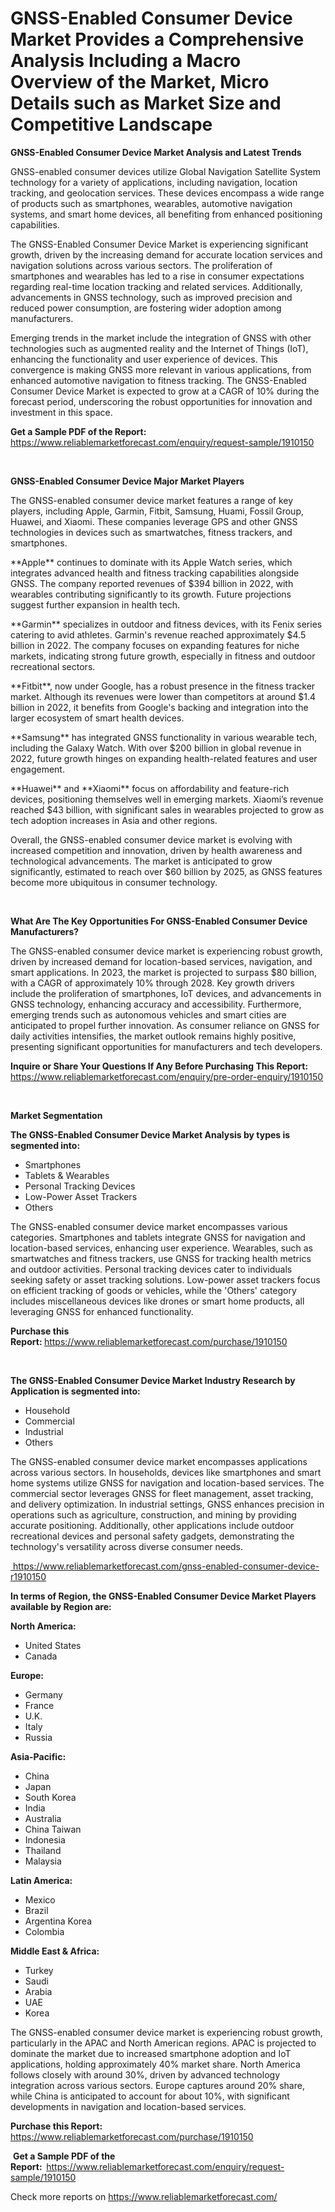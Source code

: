 <p><h1>GNSS-Enabled Consumer Device Market Provides a Comprehensive Analysis Including a Macro Overview of the Market, Micro Details such as Market Size and Competitive Landscape</h1></p><p><strong>GNSS-Enabled Consumer Device Market Analysis and Latest Trends</strong></p>
<p><p>GNSS-enabled consumer devices utilize Global Navigation Satellite System technology for a variety of applications, including navigation, location tracking, and geolocation services. These devices encompass a wide range of products such as smartphones, wearables, automotive navigation systems, and smart home devices, all benefiting from enhanced positioning capabilities. </p><p>The GNSS-Enabled Consumer Device Market is experiencing significant growth, driven by the increasing demand for accurate location services and navigation solutions across various sectors. The proliferation of smartphones and wearables has led to a rise in consumer expectations regarding real-time location tracking and related services. Additionally, advancements in GNSS technology, such as improved precision and reduced power consumption, are fostering wider adoption among manufacturers.</p><p>Emerging trends in the market include the integration of GNSS with other technologies such as augmented reality and the Internet of Things (IoT), enhancing the functionality and user experience of devices. This convergence is making GNSS more relevant in various applications, from enhanced automotive navigation to fitness tracking. The GNSS-Enabled Consumer Device Market is expected to grow at a CAGR of 10% during the forecast period, underscoring the robust opportunities for innovation and investment in this space.</p></p>
<p><strong>Get a Sample PDF of the Report:&nbsp;</strong> <a href="https://www.reliablemarketforecast.com/enquiry/request-sample/1910150?utm_campaign=2202&utm_medium=2&utm_source=Github&utm_content=ia&utm_term=28022025&utm_id=gnss-enabled-consumer-device">https://www.reliablemarketforecast.com/enquiry/request-sample/1910150</a></p>
<p>&nbsp;</p>
<p><strong>GNSS-Enabled Consumer Device Major Market Players</strong></p>
<p><p>The GNSS-enabled consumer device market features a range of key players, including Apple, Garmin, Fitbit, Samsung, Huami, Fossil Group, Huawei, and Xiaomi. These companies leverage GPS and other GNSS technologies in devices such as smartwatches, fitness trackers, and smartphones.</p><p>**Apple** continues to dominate with its Apple Watch series, which integrates advanced health and fitness tracking capabilities alongside GNSS. The company reported revenues of $394 billion in 2022, with wearables contributing significantly to its growth. Future projections suggest further expansion in health tech.</p><p>**Garmin** specializes in outdoor and fitness devices, with its Fenix series catering to avid athletes. Garmin's revenue reached approximately $4.5 billion in 2022. The company focuses on expanding features for niche markets, indicating strong future growth, especially in fitness and outdoor recreational sectors.</p><p>**Fitbit**, now under Google, has a robust presence in the fitness tracker market. Although its revenues were lower than competitors at around $1.4 billion in 2022, it benefits from Google's backing and integration into the larger ecosystem of smart health devices.</p><p>**Samsung** has integrated GNSS functionality in various wearable tech, including the Galaxy Watch. With over $200 billion in global revenue in 2022, future growth hinges on expanding health-related features and user engagement.</p><p>**Huawei** and **Xiaomi** focus on affordability and feature-rich devices, positioning themselves well in emerging markets. Xiaomi’s revenue reached $43 billion, with significant sales in wearables projected to grow as tech adoption increases in Asia and other regions.</p><p>Overall, the GNSS-enabled consumer device market is evolving with increased competition and innovation, driven by health awareness and technological advancements. The market is anticipated to grow significantly, estimated to reach over $60 billion by 2025, as GNSS features become more ubiquitous in consumer technology.</p></p>
<p>&nbsp;</p>
<p><strong>What Are The Key Opportunities For GNSS-Enabled Consumer Device Manufacturers?</strong></p>
<p><p>The GNSS-enabled consumer device market is experiencing robust growth, driven by increased demand for location-based services, navigation, and smart applications. In 2023, the market is projected to surpass $80 billion, with a CAGR of approximately 10% through 2028. Key growth drivers include the proliferation of smartphones, IoT devices, and advancements in GNSS technology, enhancing accuracy and accessibility. Furthermore, emerging trends such as autonomous vehicles and smart cities are anticipated to propel further innovation. As consumer reliance on GNSS for daily activities intensifies, the market outlook remains highly positive, presenting significant opportunities for manufacturers and tech developers.</p></p>
<p><strong>Inquire or Share Your Questions If Any Before Purchasing This Report:</strong> <a href="https://www.reliablemarketforecast.com/enquiry/pre-order-enquiry/1910150?utm_campaign=2202&utm_medium=2&utm_source=Github&utm_content=ia&utm_term=28022025&utm_id=gnss-enabled-consumer-device">https://www.reliablemarketforecast.com/enquiry/pre-order-enquiry/1910150</a></p>
<p>&nbsp;</p>
<p><strong>Market Segmentation</strong></p>
<p><strong>The GNSS-Enabled Consumer Device Market Analysis by types is segmented into:</strong></p>
<p><ul><li>Smartphones</li><li>Tablets & Wearables</li><li>Personal Tracking Devices</li><li>Low-Power Asset Trackers</li><li>Others</li></ul></p>
<p><p>The GNSS-enabled consumer device market encompasses various categories. Smartphones and tablets integrate GNSS for navigation and location-based services, enhancing user experience. Wearables, such as smartwatches and fitness trackers, use GNSS for tracking health metrics and outdoor activities. Personal tracking devices cater to individuals seeking safety or asset tracking solutions. Low-power asset trackers focus on efficient tracking of goods or vehicles, while the 'Others' category includes miscellaneous devices like drones or smart home products, all leveraging GNSS for enhanced functionality.</p></p>
<p><strong>Purchase this Report:&nbsp;</strong><a href="https://www.reliablemarketforecast.com/purchase/1910150?utm_campaign=2202&utm_medium=2&utm_source=Github&utm_content=ia&utm_term=28022025&utm_id=gnss-enabled-consumer-device">https://www.reliablemarketforecast.com/purchase/1910150</a></p>
<p>&nbsp;</p>
<p><strong>The GNSS-Enabled Consumer Device Market Industry Research by Application is segmented into:</strong></p>
<p><ul><li>Household</li><li>Commercial</li><li>Industrial</li><li>Others</li></ul></p>
<p><p>The GNSS-enabled consumer device market encompasses applications across various sectors. In households, devices like smartphones and smart home systems utilize GNSS for navigation and location-based services. The commercial sector leverages GNSS for fleet management, asset tracking, and delivery optimization. In industrial settings, GNSS enhances precision in operations such as agriculture, construction, and mining by providing accurate positioning. Additionally, other applications include outdoor recreational devices and personal safety gadgets, demonstrating the technology's versatility across diverse consumer needs.</p></p>
<p><a href="https://www.reliablemarketforecast.com/gnss-enabled-consumer-device-r1910150?utm_campaign=2202&utm_medium=2&utm_source=Github&utm_content=ia&utm_term=28022025&utm_id=gnss-enabled-consumer-device">&nbsp;https://www.reliablemarketforecast.com/gnss-enabled-consumer-device-r1910150</a></p>
<p><strong>In terms of Region, the GNSS-Enabled Consumer Device Market Players available by Region are:</strong></p>
<p>
    <p> <strong> North America: </strong>
        <ul>
            <li>United States</li>
            <li>Canada</li>
        </ul>
        </p> 
    <p> <strong> Europe: </strong>
        <ul>
            <li>Germany</li>
            <li>France</li>
            <li>U.K.</li>
            <li>Italy</li>
            <li>Russia</li>
        </ul>
        </p> 
    <p> <strong> Asia-Pacific: </strong>
        <ul>
            <li>China</li>
            <li>Japan</li>
            <li>South Korea</li>
            <li>India</li>
            <li>Australia</li>
            <li>China Taiwan</li>
            <li>Indonesia</li>
            <li>Thailand</li>
            <li>Malaysia</li>
        </ul>
        </p> 
    <p> <strong> Latin America: </strong>
        <ul>
            <li>Mexico</li>
            <li>Brazil</li>
            <li>Argentina Korea</li>
            <li>Colombia</li>
        </ul>
        </p> 
    <p> <strong> Middle East & Africa: </strong>
        <ul>
            <li>Turkey</li>
            <li>Saudi</li>
            <li>Arabia</li>
            <li>UAE</li>
            <li>Korea</li>
        </ul>
    </p>
    </p>
<p><p>The GNSS-enabled consumer device market is experiencing robust growth, particularly in the APAC and North American regions. APAC is projected to dominate the market due to increased smartphone adoption and IoT applications, holding approximately 40% market share. North America follows closely with around 30%, driven by advanced technology integration across various sectors. Europe captures around 20% share, while China is anticipated to account for about 10%, with significant developments in navigation and location-based services.</p></p>
<p><strong>Purchase this Report: </strong><a href="https://www.reliablemarketforecast.com/purchase/1910150?utm_campaign=2202&utm_medium=2&utm_source=Github&utm_content=ia&utm_term=28022025&utm_id=gnss-enabled-consumer-device">https://www.reliablemarketforecast.com/purchase/1910150</a></p>
<p>&nbsp;<strong>Get a Sample PDF of the Report:&nbsp;&nbsp;</strong><a href="https://www.reliablemarketforecast.com/enquiry/request-sample/1910150?utm_campaign=2202&utm_medium=2&utm_source=Github&utm_content=ia&utm_term=28022025&utm_id=gnss-enabled-consumer-device">https://www.reliablemarketforecast.com/enquiry/request-sample/1910150</a></p>
<p><strong></strong></p>
<p>Check more reports on <a href="https://www.reliablemarketforecast.com/?utm_campaign=2202&utm_medium=2&utm_source=Github&utm_content=ia&utm_term=28022025&utm_id=gnss-enabled-consumer-device">https://www.reliablemarketforecast.com/</a></p>
